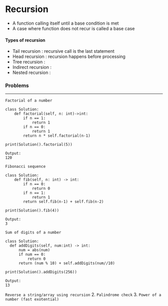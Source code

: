 # Recursion
- A function calling itself until a base condition is met
- A case where function does not recur is called a base case
#### Types of recursion
- Tail recursion : recursive call is the last statement
- Head recursion : recursion happens before processing
- Tree recursion :
- Indirect recursion :
- Nested recursion :

### Problems
****
`Factorial of a number`
```
class Solution:
    def factorial(self, n: int)->int:
        if n == 1:
            return 1
        if n == 0:
            return 1
        return n * self.factorial(n-1)

print(Solution().factorial(5))
```
```
Output:
120
```
`Fibonacci sequence`
```
class Solution:
    def fib(self, n: int) -> int:
        if n == 0:
            return 0
        if n == 1:
            return 1
        return self.fib(n-1) + self.fib(n-2)

print(Solution().fib(4))
```
```
Output:
3
```
`Sum of digits of a number`
  ```
  class Solution:
    def addDigits(self, num:int) -> int:
        num = abs(num)
        if num == 0:
            return 0
        return (num % 10) + self.addDigits(num//10)
    
print(Solution().addDigits(256))
  ```
  ```
  Output:
  13
  ```
`Reverse a string/array using recursion`
2. `Palindrome check`
3. `Power of a number (fast exotential)`

```

```